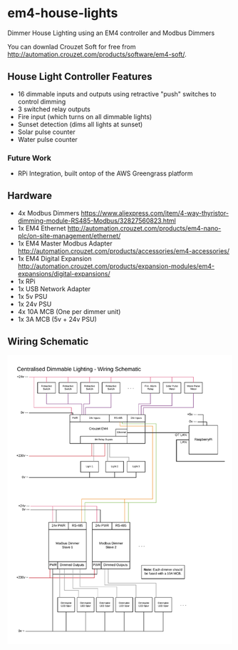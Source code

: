 # em4-house-lights
Dimmer House Lighting using an EM4 controller and Modbus Dimmers

You can downlad Crouzet Soft for free from http://automation.crouzet.com/products/software/em4-soft/.

## House Light Controller Features
- 16 dimmable inputs and outputs using retractive "push" switches to control dimming
- 3 switched relay outputs
- Fire input (which turns on all dimmable lights)
- Sunset detection (dims all lights at sunset)
- Solar pulse counter
- Water pulse counter

### Future Work
- RPi Integration, built ontop of the AWS Greengrass platform

## Hardware
- 4x Modbus Dimmers https://www.aliexpress.com/item/4-way-thyristor-dimming-module-RS485-Modbus/32827560823.html
- 1x EM4 Ethernet http://automation.crouzet.com/products/em4-nano-plc/on-site-management/ethernet/
- 1x EM4 Master Modbus Adapter http://automation.crouzet.com/products/accessories/em4-accessories/
- 1x EM4 Digital Expansion http://automation.crouzet.com/products/expansion-modules/em4-expansions/digital-expansions/
- 1x RPi
- 1x USB Network Adapter
- 1x 5v PSU
- 1x 24v PSU
- 4x 10A MCB (One per dimmer unit)
- 1x 3A MCB (5v + 24v PSU)

## Wiring Schematic
![Wiring Schematic](https://github.com/martysweet/em4-house-lights/blob/master/dimmer-schematic.png?raw=true)
